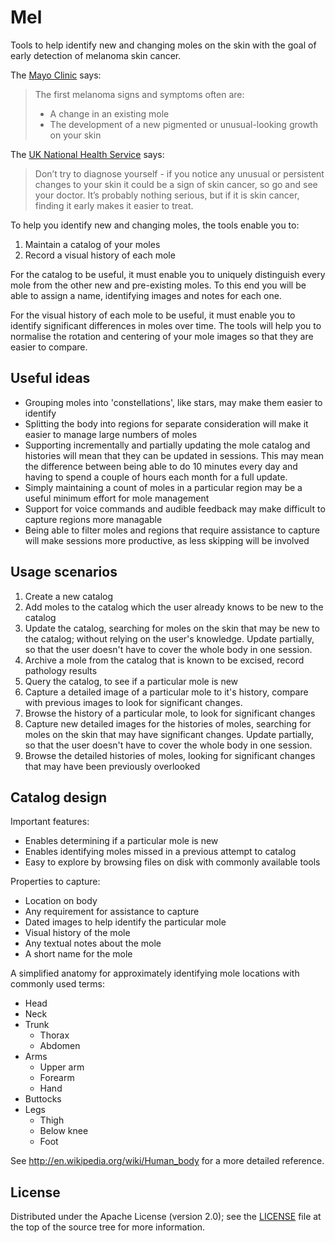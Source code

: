 Mel
===

Tools to help identify new and changing moles on the skin with the goal of early detection of melanoma skin cancer.

The [Mayo Clinic](1) says:
> The first melanoma signs and symptoms often are:
>
> - A change in an existing mole
> - The development of a new pigmented or unusual-looking growth on your skin

The [UK National Health Service][2] says:
> Don’t try to diagnose yourself - if you notice any unusual or persistent 
changes to your skin it could be a sign of skin cancer, so go and see your 
doctor. It’s probably nothing serious, but if it is skin cancer, finding it early 
makes it easier to treat.

To help you identify new and changing moles, the tools enable you to:

1. Maintain a catalog of your moles
2. Record a visual history of each mole

For the catalog to be useful, it must enable you to uniquely distinguish every mole from the other new and pre-existing moles. To this end you will be able to assign a name, identifying images and notes for each one.

For the visual history of each mole to be useful, it must enable you to identify significant differences in moles over time. The tools will help you to normalise the rotation and centering of your mole images so that they are easier to compare.

[1]: http://www.mayoclinic.org/diseases-conditions/melanoma/basics/symptoms/con-20026009
[2]: http://www.nhs.uk/be-clear-on-cancer/assets/BeClearOnCancer_skincancer_leaflet.pdf

Useful ideas
------------

- Grouping moles into 'constellations', like stars, may make them easier to identify
- Splitting the body into regions for separate consideration will make it easier to manage large numbers of moles
- Supporting incrementally and partially updating the mole catalog and histories will mean that they can be updated in sessions. This may mean the difference between being able to do 10 minutes every day and having to spend a couple of hours each month for a full update.
- Simply maintaining a count of moles in a particular region may be a useful minimum effort for mole management
- Support for voice commands and audible feedback may make difficult to capture regions more managable
- Being able to filter moles and regions that require assistance to capture will make sessions more productive, as less skipping will be involved

Usage scenarios
---------------

1. Create a new catalog
2. Add moles to the catalog which the user already knows to be new to the catalog
3. Update the catalog, searching for moles on the skin that may be new to the catalog; without relying on the user's knowledge. Update partially, so that the user doesn't have to cover the whole body in one session.
4. Archive a mole from the catalog that is known to be excised, record pathology results
5. Query the catalog, to see if a particular mole is new
6. Capture a detailed image of a particular mole to it's history, compare with previous images to look for significant changes.
7. Browse the history of a particular mole, to look for significant changes
8. Capture new detailed images for the histories of moles, searching for moles on the skin that may have significant changes. Update partially, so that the user doesn't have to cover the whole body in one session.
9. Browse the detailed histories of moles, looking for significant changes that may have been previously overlooked

Catalog design
--------------

Important features:

- Enables determining if a particular mole is new
- Enables identifying moles missed in a previous attempt to catalog
- Easy to explore by browsing files on disk with commonly available tools

Properties to capture:

- Location on body
- Any requirement for assistance to capture
- Dated images to help identify the particular mole
- Visual history of the mole
- Any textual notes about the mole
- A short name for the mole

A simplified anatomy for approximately identifying mole locations with commonly used terms:

- Head
- Neck
- Trunk
  - Thorax
  - Abdomen
- Arms
  - Upper arm
  - Forearm
  - Hand
- Buttocks
- Legs
  - Thigh
  - Below knee
  - Foot

See http://en.wikipedia.org/wiki/Human_body for a more detailed reference.

License
-------

Distributed under the Apache License (version 2.0); see the [LICENSE](LICENSE) file at the top of the source tree for more information.
